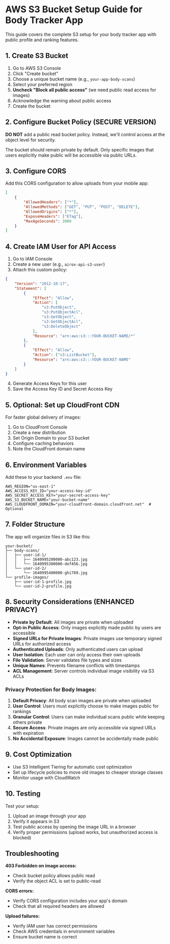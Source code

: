 # AWS S3 Bucket Setup Guide for Body Tracker App

This guide covers the complete S3 setup for your body tracker app with public profile and ranking features.

## 1. Create S3 Bucket

1. Go to AWS S3 Console
2. Click "Create bucket"
3. Choose a unique bucket name (e.g., `your-app-body-scans`)
4. Select your preferred region
5. **Uncheck "Block all public access"** (we need public read access for images)
6. Acknowledge the warning about public access
7. Create the bucket

## 2. Configure Bucket Policy (SECURE VERSION)

**DO NOT** add a public read bucket policy. Instead, we'll control access at the object level for security.

The bucket should remain private by default. Only specific images that users explicitly make public will be accessible via public URLs.

## 3. Configure CORS

Add this CORS configuration to allow uploads from your mobile app:

```json
[
	{
		"AllowedHeaders": ["*"],
		"AllowedMethods": ["GET", "PUT", "POST", "DELETE"],
		"AllowedOrigins": ["*"],
		"ExposeHeaders": ["ETag"],
		"MaxAgeSeconds": 3000
	}
]
```

## 4. Create IAM User for API Access

1. Go to IAM Console
2. Create a new user (e.g., `airox-api-s3-user`)
3. Attach this custom policy:

```json
{
	"Version": "2012-10-17",
	"Statement": [
		{
			"Effect": "Allow",
			"Action": [
				"s3:PutObject",
				"s3:PutObjectAcl",
				"s3:GetObject",
				"s3:GetObjectAcl",
				"s3:DeleteObject"
			],
			"Resource": "arn:aws:s3:::YOUR-BUCKET-NAME/*"
		},
		{
			"Effect": "Allow",
			"Action": ["s3:ListBucket"],
			"Resource": "arn:aws:s3:::YOUR-BUCKET-NAME"
		}
	]
}
```

4. Generate Access Keys for this user
5. Save the Access Key ID and Secret Access Key

## 5. Optional: Set up CloudFront CDN

For faster global delivery of images:

1. Go to CloudFront Console
2. Create a new distribution
3. Set Origin Domain to your S3 bucket
4. Configure caching behaviors
5. Note the CloudFront domain name

## 6. Environment Variables

Add these to your backend `.env` file:

```env
AWS_REGION="us-east-1"
AWS_ACCESS_KEY_ID="your-access-key-id"
AWS_SECRET_ACCESS_KEY="your-secret-access-key"
AWS_S3_BUCKET_NAME="your-bucket-name"
AWS_CLOUDFRONT_DOMAIN="your-cloudfront-domain.cloudfront.net"  # Optional
```

## 7. Folder Structure

The app will organize files in S3 like this:

```
your-bucket/
├── body-scans/
│   ├── user-id-1/
│   │   ├── 1640995200000-abc123.jpg
│   │   └── 1640995300000-def456.jpg
│   └── user-id-2/
│       └── 1640995400000-ghi789.jpg
└── profile-images/
    ├── user-id-1-profile.jpg
    └── user-id-2-profile.jpg
```

## 8. Security Considerations (ENHANCED PRIVACY)

- **Private by Default**: All images are private when uploaded
- **Opt-in Public Access**: Only images explicitly made public by users are accessible
- **Signed URLs for Private Images**: Private images use temporary signed URLs for authorized access
- **Authenticated Uploads**: Only authenticated users can upload
- **User Isolation**: Each user can only access their own uploads
- **File Validation**: Server validates file types and sizes
- **Unique Names**: Prevents filename conflicts with timestamps
- **ACL Management**: Server controls individual image visibility via S3 ACLs

### Privacy Protection for Body Images:

1. **Default Privacy**: All body scan images are private when uploaded
2. **User Control**: Users must explicitly choose to make images public for rankings
3. **Granular Control**: Users can make individual scans public while keeping others private
4. **Secure Access**: Private images are only accessible via signed URLs with expiration
5. **No Accidental Exposure**: Images cannot be accidentally made public

## 9. Cost Optimization

- Use S3 Intelligent Tiering for automatic cost optimization
- Set up lifecycle policies to move old images to cheaper storage classes
- Monitor usage with CloudWatch

## 10. Testing

Test your setup:

1. Upload an image through your app
2. Verify it appears in S3
3. Test public access by opening the image URL in a browser
4. Verify proper permissions (upload works, but unauthorized access is blocked)

## Troubleshooting

**403 Forbidden on image access:**

- Check bucket policy allows public read
- Verify the object ACL is set to public-read

**CORS errors:**

- Verify CORS configuration includes your app's domain
- Check that all required headers are allowed

**Upload failures:**

- Verify IAM user has correct permissions
- Check AWS credentials in environment variables
- Ensure bucket name is correct
